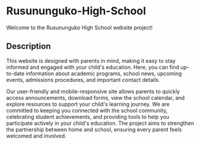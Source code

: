 # Rusununguko-High-School

Welcome to the Rusununguko High School website project!

## Description

This website is designed with parents in mind, making it easy to stay informed and engaged with your child's education. Here, you can find up-to-date information about academic programs, school news, upcoming events, admissions procedures, and important contact details.

Our user-friendly and mobile-responsive site allows parents to quickly access announcements, download forms, view the school calendar, and explore resources to support your child's learning journey. We are committed to keeping you connected with the school community, celebrating student achievements, and providing tools to help you participate actively in your child's education. The project aims to strengthen the partnership between home and school, ensuring every parent feels welcomed and involved.